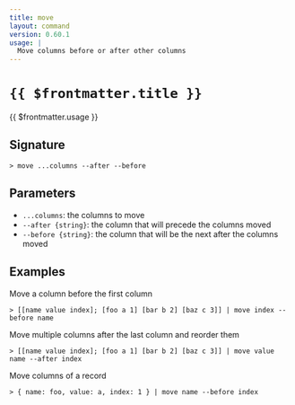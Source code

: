 ```yaml
---
title: move
layout: command
version: 0.60.1
usage: |
  Move columns before or after other columns
---
```


# `{{ $frontmatter.title }}`

<div style='white-space: pre-wrap;'>{{ $frontmatter.usage }}</div>

## Signature

`> move ...columns --after --before`

## Parameters

- `...columns`: the columns to move
- `--after {string}`: the column that will precede the columns moved
- `--before {string}`: the column that will be the next after the columns moved

## Examples

Move a column before the first column

```shell
> [[name value index]; [foo a 1] [bar b 2] [baz c 3]] | move index --before name
```

Move multiple columns after the last column and reorder them

```shell
> [[name value index]; [foo a 1] [bar b 2] [baz c 3]] | move value name --after index
```

Move columns of a record

```shell
> { name: foo, value: a, index: 1 } | move name --before index
```
